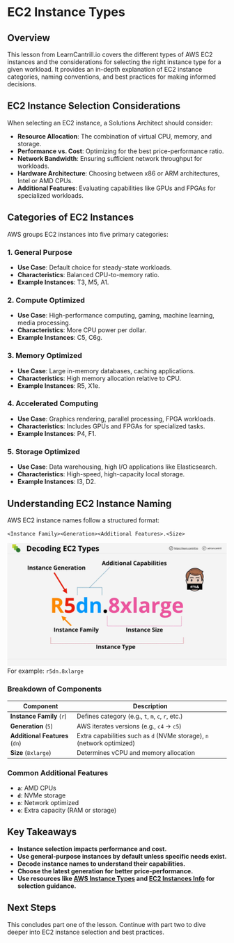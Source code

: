 # EC2 Instance Types

## Overview

This lesson from LearnCantrill.io covers the different types of AWS EC2 instances and the considerations for selecting the right instance type for a given workload. It provides an in-depth explanation of EC2 instance categories, naming conventions, and best practices for making informed decisions.

## EC2 Instance Selection Considerations

When selecting an EC2 instance, a Solutions Architect should consider:

- **Resource Allocation**: The combination of virtual CPU, memory, and storage.
- **Performance vs. Cost**: Optimizing for the best price-performance ratio.
- **Network Bandwidth**: Ensuring sufficient network throughput for workloads.
- **Hardware Architecture**: Choosing between x86 or ARM architectures, Intel or AMD CPUs.
- **Additional Features**: Evaluating capabilities like GPUs and FPGAs for specialized workloads.

## Categories of EC2 Instances

AWS groups EC2 instances into five primary categories:

### 1. General Purpose

- **Use Case**: Default choice for steady-state workloads.
- **Characteristics**: Balanced CPU-to-memory ratio.
- **Example Instances**: T3, M5, A1.

### 2. Compute Optimized

- **Use Case**: High-performance computing, gaming, machine learning, media processing.
- **Characteristics**: More CPU power per dollar.
- **Example Instances**: C5, C6g.

### 3. Memory Optimized

- **Use Case**: Large in-memory databases, caching applications.
- **Characteristics**: High memory allocation relative to CPU.
- **Example Instances**: R5, X1e.

### 4. Accelerated Computing

- **Use Case**: Graphics rendering, parallel processing, FPGA workloads.
- **Characteristics**: Includes GPUs and FPGAs for specialized tasks.
- **Example Instances**: P4, F1.

### 5. Storage Optimized

- **Use Case**: Data warehousing, high I/O applications like Elasticsearch.
- **Characteristics**: High-speed, high-capacity local storage.
- **Example Instances**: I3, D2.

## Understanding EC2 Instance Naming

AWS EC2 instance names follow a structured format:

```
<Instance Family><Generation><Additional Features>.<Size>
```

![alt text](./Images/image-7.png)
For example: `r5dn.8xlarge`

### Breakdown of Components

| Component                      | Description                                                            |
| ------------------------------ | ---------------------------------------------------------------------- |
| **Instance Family** (`r`)      | Defines category (e.g., `t`, `m`, `c`, `r`, etc.)                      |
| **Generation** (`5`)           | AWS iterates versions (e.g., `c4` → `c5`)                              |
| **Additional Features** (`dn`) | Extra capabilities such as `d` (NVMe storage), `n` (network optimized) |
| **Size** (`8xlarge`)           | Determines vCPU and memory allocation                                  |

### Common Additional Features

- **`a`**: AMD CPUs
- **`d`**: NVMe storage
- **`n`**: Network optimized
- **`e`**: Extra capacity (RAM or storage)

## Key Takeaways

- **Instance selection impacts performance and cost.**
- **Use general-purpose instances by default unless specific needs exist.**
- **Decode instance names to understand their capabilities.**
- **Choose the latest generation for better price-performance.**
- **Use resources like [AWS Instance Types](https://aws.amazon.com/ec2/instance-types/) and [EC2 Instances Info](https://ec2instances.info/) for selection guidance.**

## Next Steps

This concludes part one of the lesson. Continue with part two to dive deeper into EC2 instance selection and best practices.
